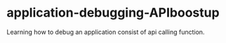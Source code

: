 # application-debugging-APIboostup
Learning how to debug an application consist of api calling function.